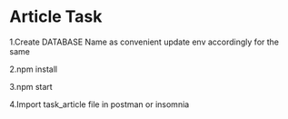 # Article Task

1.Create DATABASE Name as convenient update env accordingly for the same

2.npm install

3.npm start

4.Import task_article file in postman or insomnia 
